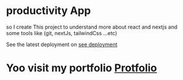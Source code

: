 # productivity App

so I create This project to understand more about react and nextjs
and some tools like (git, nextJs, tailwindCss ...etc)

See the latest deployment on [see deployment](https://intajivity.netlify.app/)

# Yoo visit my portfolio [Protfolio](https://abderrahmen.netlify.app/)
